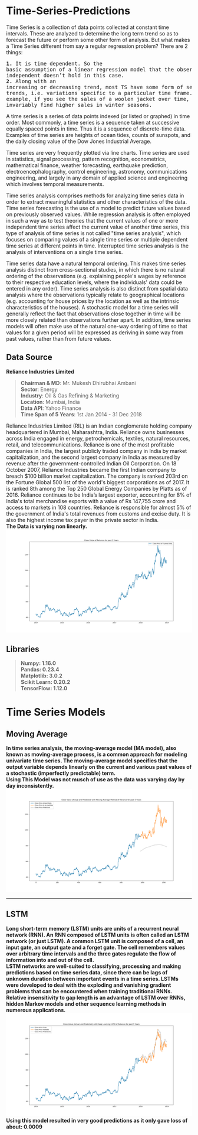 # Time-Series-Predictions

Time Series is a collection of data points collected at constant time intervals. These are analyzed to determine the long term trend so as to forecast the future or perform some other form of analysis. But what makes a Time Series different from say a regular regression problem? There are 2 things:
<br>
                  <pre><b>1.</b> It is time dependent. So the basic assumption of a linear regression model that the observations are independent doesn’t hold in this case.<br><b>2.</b> Along with an increasing or decreasing trend, most TS have some form of seasonality trends, i.e. variations specific to a particular time frame. For example, if you see the sales of a woolen jacket over time, you will invariably find higher sales in winter seasons.</pre>

A time series is a series of data points indexed (or listed or graphed) in time order. Most commonly, a time series is a sequence taken at successive equally spaced points in time. Thus it is a sequence of discrete-time data. Examples of time series are heights of ocean tides, counts of sunspots, and the daily closing value of the Dow Jones Industrial Average.

Time series are very frequently plotted via line charts. Time series are used in statistics, signal processing, pattern recognition, econometrics, mathematical finance, weather forecasting, earthquake prediction, electroencephalography, control engineering, astronomy, communications engineering, and largely in any domain of applied science and engineering which involves temporal measurements.

Time series analysis comprises methods for analyzing time series data in order to extract meaningful statistics and other characteristics of the data. Time series forecasting is the use of a model to predict future values based on previously observed values. While regression analysis is often employed in such a way as to test theories that the current values of one or more independent time series affect the current value of another time series, this type of analysis of time series is not called "time series analysis", which focuses on comparing values of a single time series or multiple dependent time series at different points in time. Interrupted time series analysis is the analysis of interventions on a single time series.

Time series data have a natural temporal ordering. This makes time series analysis distinct from cross-sectional studies, in which there is no natural ordering of the observations (e.g. explaining people's wages by reference to their respective education levels, where the individuals' data could be entered in any order). Time series analysis is also distinct from spatial data analysis where the observations typically relate to geographical locations (e.g. accounting for house prices by the location as well as the intrinsic characteristics of the houses). A stochastic model for a time series will generally reflect the fact that observations close together in time will be more closely related than observations further apart. In addition, time series models will often make use of the natural one-way ordering of time so that values for a given period will be expressed as deriving in some way from past values, rather than from future values.

## Data Source
<b>Reliance Industries Limited</b>
> <b>Chairman & MD</b>: Mr. Mukesh Dhirubhai Ambani<br>
> <b>Sector</b>: Energy<br>
> <b>Industry</b>: Oil & Gas Refining & Marketing<br>
> <b>Location</b>: Mumbai, India<br>
> <b>Data API</b>: Yahoo Finance<br>
> <b>Time Span of 5 Years</b>: 1st Jan 2014 - 31 Dec 2018<br>

Reliance Industries Limited (RIL) is an Indian conglomerate holding company headquartered in Mumbai, Maharashtra, India. Reliance owns businesses across India engaged in energy, petrochemicals, textiles, natural resources, retail, and telecommunications. Reliance is one of the most profitable companies in India, the largest publicly traded company in India by market capitalization, and the second largest company in India as measured by revenue after the government-controlled Indian Oil Corporation. On 18 October 2007, Reliance Industries became the first Indian company to breach $100 billion market capitalization. The company is ranked 203rd on the Fortune Global 500 list of the world's biggest corporations as of 2017. It is ranked 8th among the Top 250 Global Energy Companies by Platts as of 2016. Reliance continues to be India’s largest exporter, accounting for 8% of India's total merchandise exports with a value of Rs 147,755 crore and access to markets in 108 countries. Reliance is responsible for almost 5% of the government of India's total revenues from customs and excise duty. It is also the highest income tax payer in the private sector in India.<br>
<b>The Data is varying non linearly.<b><br>
![Close Value](https://github.com/Ravi-Maurya/Time_Series/blob/master/Reliance_Industries/Plots/ActualCloseValue.png)

## Libraries

> <b>Numpy</b>: 1.16.0<br>
> <b>Pandas</b>: 0.23.4<br>
> <b>Matplotlib</b>: 3.0.2<br>
> <b>Scikit Learn</b>: 0.20.2<br>
> <b>TensorFlow</b>: 1.12.0<br>

# Time Series Models
## Moving Average
In time series analysis, the moving-average model (MA model), also known as moving-average process, is a common approach for modeling univariate time series. The moving-average model specifies that the output variable depends linearly on the current and various past values of a stochastic (imperfectly predictable) term.<br>
Using This Model was not musch of use as the data was varying day by day inconsistently.<br>
![Moving Average Model](https://github.com/Ravi-Maurya/Time_Series/blob/master/Reliance_Industries/Plots/MovingAvCloseValue.png)
<hr>

## LSTM
Long short-term memory (LSTM) units are units of a recurrent neural network (RNN). An RNN composed of LSTM units is often called an LSTM network (or just LSTM). A common LSTM unit is composed of a cell, an input gate, an output gate and a forget gate. The cell remembers values over arbitrary time intervals and the three gates regulate the flow of information into and out of the cell.<br>
LSTM networks are well-suited to classifying, processing and making predictions based on time series data, since there can be lags of unknown duration between important events in a time series. LSTMs were developed to deal with the exploding and vanishing gradient problems that can be encountered when training traditional RNNs. Relative insensitivity to gap length is an advantage of LSTM over RNNs, hidden Markov models and other sequence learning methods in numerous applications.<br>
![LSTM Close](https://github.com/Ravi-Maurya/Time_Series/blob/master/Reliance_Industries/Plots/LSTM_Deeplearning_CloseValue.png)
<br>
Using this model resulted in very good predictions as it only gave loss of about: <b>0.0009</b>
